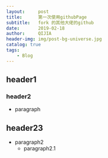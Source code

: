 ```yaml
---
layout:     post
title:      第一次使用githubPage
subtitle:   fork 的其他大佬的github
date:       2019-02-18
author:     QIJIA
header-img: img/post-bg-universe.jpg
catalog: true
tags:
    - Blog
---
```


## header1

### header2

- paragraph

## header23

- paragraph2
  - paragraph2.1
